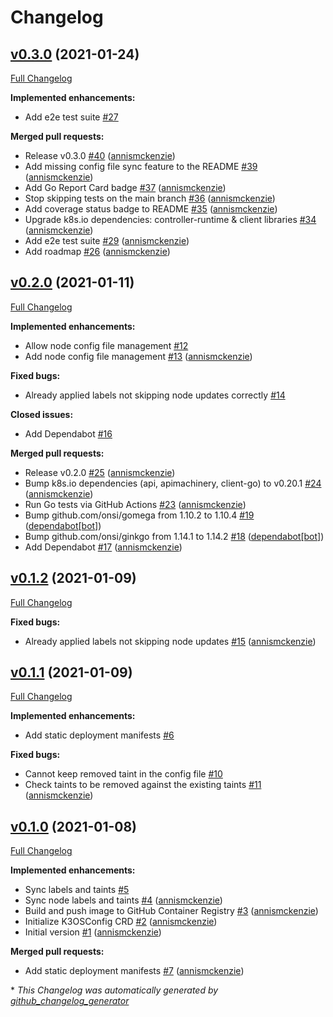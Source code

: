 # Changelog

## [v0.3.0](https://github.com/annismckenzie/k3os-config-operator/tree/v0.3.0) (2021-01-24)

[Full Changelog](https://github.com/annismckenzie/k3os-config-operator/compare/v0.2.0...v0.3.0)

**Implemented enhancements:**

- Add e2e test suite [\#27](https://github.com/annismckenzie/k3os-config-operator/issues/27)

**Merged pull requests:**

- Release v0.3.0 [\#40](https://github.com/annismckenzie/k3os-config-operator/pull/40) ([annismckenzie](https://github.com/annismckenzie))
- Add missing config file sync feature to the README [\#39](https://github.com/annismckenzie/k3os-config-operator/pull/39) ([annismckenzie](https://github.com/annismckenzie))
- Add Go Report Card badge [\#37](https://github.com/annismckenzie/k3os-config-operator/pull/37) ([annismckenzie](https://github.com/annismckenzie))
- Stop skipping tests on the main branch [\#36](https://github.com/annismckenzie/k3os-config-operator/pull/36) ([annismckenzie](https://github.com/annismckenzie))
- Add coverage status badge to README [\#35](https://github.com/annismckenzie/k3os-config-operator/pull/35) ([annismckenzie](https://github.com/annismckenzie))
- Upgrade k8s.io dependencies: controller-runtime & client libraries [\#34](https://github.com/annismckenzie/k3os-config-operator/pull/34) ([annismckenzie](https://github.com/annismckenzie))
- Add e2e test suite [\#29](https://github.com/annismckenzie/k3os-config-operator/pull/29) ([annismckenzie](https://github.com/annismckenzie))
- Add roadmap [\#26](https://github.com/annismckenzie/k3os-config-operator/pull/26) ([annismckenzie](https://github.com/annismckenzie))

## [v0.2.0](https://github.com/annismckenzie/k3os-config-operator/tree/v0.2.0) (2021-01-11)

[Full Changelog](https://github.com/annismckenzie/k3os-config-operator/compare/v0.1.2...v0.2.0)

**Implemented enhancements:**

- Allow node config file management [\#12](https://github.com/annismckenzie/k3os-config-operator/issues/12)
- Add node config file management [\#13](https://github.com/annismckenzie/k3os-config-operator/pull/13) ([annismckenzie](https://github.com/annismckenzie))

**Fixed bugs:**

- Already applied labels not skipping node updates correctly [\#14](https://github.com/annismckenzie/k3os-config-operator/issues/14)

**Closed issues:**

- Add Dependabot [\#16](https://github.com/annismckenzie/k3os-config-operator/issues/16)

**Merged pull requests:**

- Release v0.2.0 [\#25](https://github.com/annismckenzie/k3os-config-operator/pull/25) ([annismckenzie](https://github.com/annismckenzie))
- Bump k8s.io dependencies \(api, apimachinery, client-go\) to v0.20.1 [\#24](https://github.com/annismckenzie/k3os-config-operator/pull/24) ([annismckenzie](https://github.com/annismckenzie))
- Run Go tests via GitHub Actions [\#23](https://github.com/annismckenzie/k3os-config-operator/pull/23) ([annismckenzie](https://github.com/annismckenzie))
- Bump github.com/onsi/gomega from 1.10.2 to 1.10.4 [\#19](https://github.com/annismckenzie/k3os-config-operator/pull/19) ([dependabot[bot]](https://github.com/apps/dependabot))
- Bump github.com/onsi/ginkgo from 1.14.1 to 1.14.2 [\#18](https://github.com/annismckenzie/k3os-config-operator/pull/18) ([dependabot[bot]](https://github.com/apps/dependabot))
- Add Dependabot [\#17](https://github.com/annismckenzie/k3os-config-operator/pull/17) ([annismckenzie](https://github.com/annismckenzie))

## [v0.1.2](https://github.com/annismckenzie/k3os-config-operator/tree/v0.1.2) (2021-01-09)

[Full Changelog](https://github.com/annismckenzie/k3os-config-operator/compare/v0.1.1...v0.1.2)

**Fixed bugs:**

- Already applied labels not skipping node updates [\#15](https://github.com/annismckenzie/k3os-config-operator/pull/15) ([annismckenzie](https://github.com/annismckenzie))

## [v0.1.1](https://github.com/annismckenzie/k3os-config-operator/tree/v0.1.1) (2021-01-09)

[Full Changelog](https://github.com/annismckenzie/k3os-config-operator/compare/v0.1.0...v0.1.1)

**Implemented enhancements:**

- Add static deployment manifests [\#6](https://github.com/annismckenzie/k3os-config-operator/issues/6)

**Fixed bugs:**

- Cannot keep removed taint in the config file [\#10](https://github.com/annismckenzie/k3os-config-operator/issues/10)
- Check taints to be removed against the existing taints [\#11](https://github.com/annismckenzie/k3os-config-operator/pull/11) ([annismckenzie](https://github.com/annismckenzie))

## [v0.1.0](https://github.com/annismckenzie/k3os-config-operator/tree/v0.1.0) (2021-01-08)

[Full Changelog](https://github.com/annismckenzie/k3os-config-operator/compare/e4411aef5386a04f2fb2821bce8ec2ef822c667c...v0.1.0)

**Implemented enhancements:**

- Sync labels and taints [\#5](https://github.com/annismckenzie/k3os-config-operator/issues/5)
- Sync node labels and taints [\#4](https://github.com/annismckenzie/k3os-config-operator/pull/4) ([annismckenzie](https://github.com/annismckenzie))
- Build and push image to GitHub Container Registry [\#3](https://github.com/annismckenzie/k3os-config-operator/pull/3) ([annismckenzie](https://github.com/annismckenzie))
- Initialize K3OSConfig CRD [\#2](https://github.com/annismckenzie/k3os-config-operator/pull/2) ([annismckenzie](https://github.com/annismckenzie))
- Initial version [\#1](https://github.com/annismckenzie/k3os-config-operator/pull/1) ([annismckenzie](https://github.com/annismckenzie))

**Merged pull requests:**

- Add static deployment manifests [\#7](https://github.com/annismckenzie/k3os-config-operator/pull/7) ([annismckenzie](https://github.com/annismckenzie))



\* *This Changelog was automatically generated by [github_changelog_generator](https://github.com/github-changelog-generator/github-changelog-generator)*
